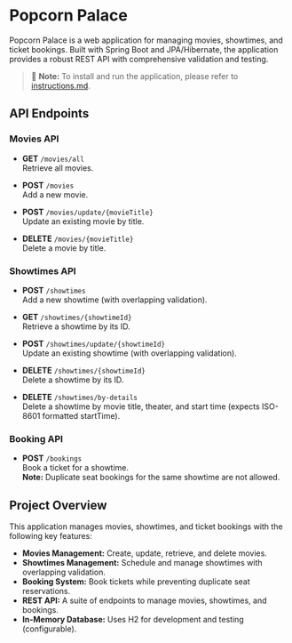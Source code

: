 # Popcorn Palace

Popcorn Palace is a web application for managing movies, showtimes, and ticket bookings. Built with Spring Boot and JPA/Hibernate, the application provides a robust REST API with comprehensive validation and testing.

> 📄 **Note:** To install and run the application, please refer to [instructions.md]([Instructions.md](Instructions.md)).

## API Endpoints

### Movies API

- **GET** `/movies/all`  
  Retrieve all movies.

- **POST** `/movies`  
  Add a new movie.

- **POST** `/movies/update/{movieTitle}`  
  Update an existing movie by title.

- **DELETE** `/movies/{movieTitle}`  
  Delete a movie by title.

### Showtimes API

- **POST** `/showtimes`  
  Add a new showtime (with overlapping validation).

- **GET** `/showtimes/{showtimeId}`  
  Retrieve a showtime by its ID.

- **POST** `/showtimes/update/{showtimeId}`  
  Update an existing showtime (with overlapping validation).

- **DELETE** `/showtimes/{showtimeId}`  
  Delete a showtime by its ID.

- **DELETE** `/showtimes/by-details`  
  Delete a showtime by movie title, theater, and start time (expects ISO-8601 formatted startTime).

### Booking API

- **POST** `/bookings`  
  Book a ticket for a showtime.  
  **Note:** Duplicate seat bookings for the same showtime are not allowed.

## Project Overview

This application manages movies, showtimes, and ticket bookings with the following key features:
- **Movies Management:** Create, update, retrieve, and delete movies.
- **Showtimes Management:** Schedule and manage showtimes with overlapping validation.
- **Booking System:** Book tickets while preventing duplicate seat reservations.
- **REST API:** A suite of endpoints to manage movies, showtimes, and bookings.
- **In-Memory Database:** Uses H2 for development and testing (configurable).
